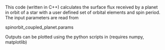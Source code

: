 This code (written in C++) calculates the surface flux received by a planet in orbit of a star
with a user defined set of orbital elements and spin period.  The input parameters are read from

spinorbit_coupled_planet.params

Outputs can be plotted using the python scripts in 
(requires numpy, matplotlib)

